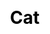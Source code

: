 ---
title: Cat
layout: dream_interpretation/kind_single
description: Dream interpretation - animal - cat.
js: []
css: ["css/luck/dream_interpretation/dream_interpretation.css"]
---